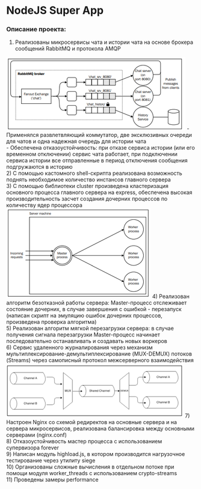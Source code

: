 # NodeJS Super App

### Описание проекта:

1) Реализованы микросервисы чата и истории чата на основе брокера сообщений RabbitMQ и протокола AMQP
<img src="https://github.com/Andrey123815/node_js_super_app/blob/main/assets/readme_1.png">
- Применялся развлетвляющий коммутатор, две эксклюзивных очереди для чатов и одна надежная очередь для истории чата
<br />
- Обеспечена отказоустойчивость: при отказе сервиса истории (или его временном отключении) сервис чата работает, при подключении сервиса истории все отправленные в период отключения сообщения подгружаются в историю
<br />
2) С помощью кастомного shell-скрипта реализована возможность поднять необходимое количество инстансов главного сервера
<br />
3) С помощью библиотеки cluster произведена кластеризация основного процесса главного сервера на express, обеспечена высокая производительность засчет создания дочерних процессов по количеству ядер процессора
<img src="https://github.com/Andrey123815/node_js_super_app/blob/main/assets/readme_2.png">
4) Реализован алгоритм безотказной работы сервера: Master-процесс отслеживает состояние дочерних, в случае завершения с ошибкой - перезапуск (написан скрипт на эмуляцию ошибок дочерних процессов, произведена проверка алгоритма)
<br />
5) Реализован алгоритм мягкой перезагрузки сервера: в случае получения сигнала перезагрузки Master-процесс начинает последовательно останавливать и создавать новых воркеров
<br />
6) Сервис удаленного журналирования через механизм мультиплексирование-демультиплексирование (MUX-DEMUX) потоков (Streams) через самописный протокол межсерверного взаимодействия
<img src="https://github.com/Andrey123815/node_js_super_app/blob/main/assets/readme_3.png">
7) Настроен Nginx со схемой редиректов на основные сервера и на сервера микросервисов, реализована балансировка между основными серверами (nginx.conf)
<br />
8) Отказоустойчивость мастер процесса с использованием супервизора forever
<br />
9) Написан модуль highload.js, в котором производится нагрузочное тестирование через утилиту siege
<br />
10) Организованы сложные вычисления в отдельном потоке при помощи модуля worker_threads с использованием crypto-streams
<br />
11) Проведены замеры performance
<br />

